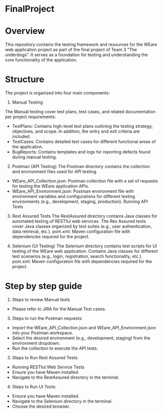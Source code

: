 # FinalProject 
# Overview

This repository contains the testing framework and resources for the WEare web application project as part of the final project of Team 3 “The underdogs”. It serves as a foundation for testing and understanding the core functionality of the application.

# Structure

The project is organized into four main components:

1. Manual Testing

 The Manual testing cover test plans, test cases, and related documentation per project requirements: 

- TestPlans: Contains high-level test plans outlining the testing strategy, objectives, and scope. In addition, the entry and exit criteria are included. 
- TestCases: Contains detailed test cases for different functional areas of the application.
- BugReports: Contains templates and logs for reporting defects found during manual testing.

2. Postman (API Testing)
The Postman directory contains the collection and environment files used for API testing.

- WEare_API_Collection.json: Postman collection file with a set of requests for testing the WEare application APIs.
- WEare_API_Environment.json: Postman environment file with environment variables and configurations for different testing environments (e.g., development, staging, production).
Running API Tests

3. Rest Assured Tests
The RestAssured directory contains Java classes for automated testing of RESTful web services.
The Res Assured tests cover Java classes organized by test suites (e.g., user authentication, data retrieval, etc.).
pom.xml: Maven configuration file with dependencies required for the project.

4. Selenium (UI Testing)
The Selenium directory contains test scripts for UI testing of the WEare web application.
Contains Java classes for different test scenarios (e.g., login, registration, search functionality, etc.).
pom.xml: Maven configuration file with dependencies required for the project.


# Step by step guide

1. Steps to review Manual tests
- Please refer to JIRA for the Manual Test cases.

3. Steps to run the Postman requests:
- Import the WEare_API_Collection.json and WEare_API_Environment.json into your Postman workspace.
- Select the desired environment (e.g., development, staging) from the environment dropdown.
- Run the collection to execute the API tests.


3. Steps to Run Rest Assured Tests:
- Running RESTful Web Service Tests
- Ensure you have Maven installed.
- Navigate to the RestAssured directory in the terminal.


4. Steps to Run UI Tests:
- Ensure you have Maven installed.
- Navigate to the Selenium directory in the terminal.
- Choose the desired browser.





